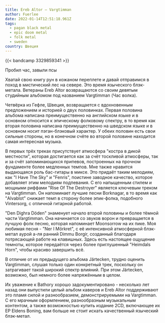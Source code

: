 ```yaml
---
title: Ereb Altor — Vargtimman
author: Fuerlee
date: 2022-01-14T12:51:18.961Z
tags:
  - pagan black metal
  - epic doom metal
  - folk metal
  - sweden
country: Швеция
---
```

{{< bandcamp 3329859341 >}}

Пробил час, завыли псы

Хватай свою книгу рун в кожаном переплете и давай отправимся в поход в мистический лес на севере. Это время языческого блэк-метала. Ветераны Ereb Altor возвращаются со своим девятым студийным альбомом под названием Vargtimman (Час волка).

Четвёрка из Гефле, Швеция, возвращается с вдохновенным предложением и историей о двух половинках. Первая половина альбома написана преимущественно на английском языке и в основном относится к эпическому фолковому спектру, в то время как вторая половина написана преимущественно на шведском языке и в основном носит пэган-блэковый характер. У обеих половин есть свои сильные стороны, но в конечном счёте во второй половине находится самая интересная музыка.

В первых трёх треках присутствует атмосфера "костра в дикой местности", которая достигается как за счёт тоскливой атмосферы, так и за счёт запоминающихся припевов, построенных на прочном фундаменте более медленных темпов. Мне также нравится выдающаяся роль бас-гитары в миксе. Это придаёт таким мелодиям, как "I Have The Sky" и "Fenris", поистине заводное качество, которое добавляет этим мелодиям подпевания. С его напыщенным стилем и мощными риффами "Rise Of The Destroyer" является ключевым треком на Vargtimman. Он напоминает лучшие песни Borknagar, в то время как "Alvablot" снижает темп в сторону более эпик-фолка, подобного Vintersorg, с отличной гитарной работой.

"Den Dighra Döden" знаменует начало второй половины и более тёмной части Vargtimman. Она начинается со звуков ворон и превращается в лучшую фолк песню, которая напоминает Moonsorrow на их пике. Моя любимая песня - "Ner I Mörkret", с её интенсивной атмосферной блэк-метал аурой а-ля ранний Dimmu Borgir, созданный благодаря потрясающей работе на клавишных. Здесь есть настоящее ощущение темноты, которое передаётся через более приглушенный "Heimdals Horn", чтобы красиво завершить всё.

В отличие от их предыдущего альбома Järtecken, трудно оценить Vargtimman, слушая только один конкретный трек, поскольку он затрагивает такой широкий спектр влияний. При этом Järtecken, возможно, был немного более напряжённым в целом.

Их уважение к Bathory хорошо задокументировано - несколько лет назад они выпустили целый альбом каверов и Ereb Altor поддерживают это пламя силой и разнообразием, демонстрируемыми на Vargtimman. С его мрачным оформлением, разнообразным музыкальным контентом, а также возможностью купить издание 2CD, включающее их EP Eldens Boning, вам больше не стоит искать качественный языческий блэк-метал.